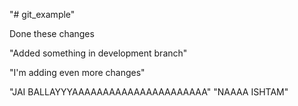 "# git_example" 

Done these changes

"Added something in development branch"

"I'm adding even more changes"

"JAI BALLAYYYAAAAAAAAAAAAAAAAAAAAAA"
"NAAAA ISHTAM"
